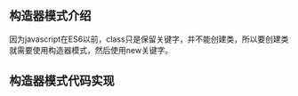 <!--
author: zhengyu
date: 2015-11-17 14:08:02
title: javascript设计模式：构造器模式
tags: javascript
category: javascript,设计模式
status: draft
summary: javascript设计模式：构造器模式
-->

构造器模式介绍
---

因为javascript在ES6以前，class只是保留关键字，并不能创建类，所以要创建类就需要使用构造器模式，然后使用new关键字。

构造器模式代码实现
---



